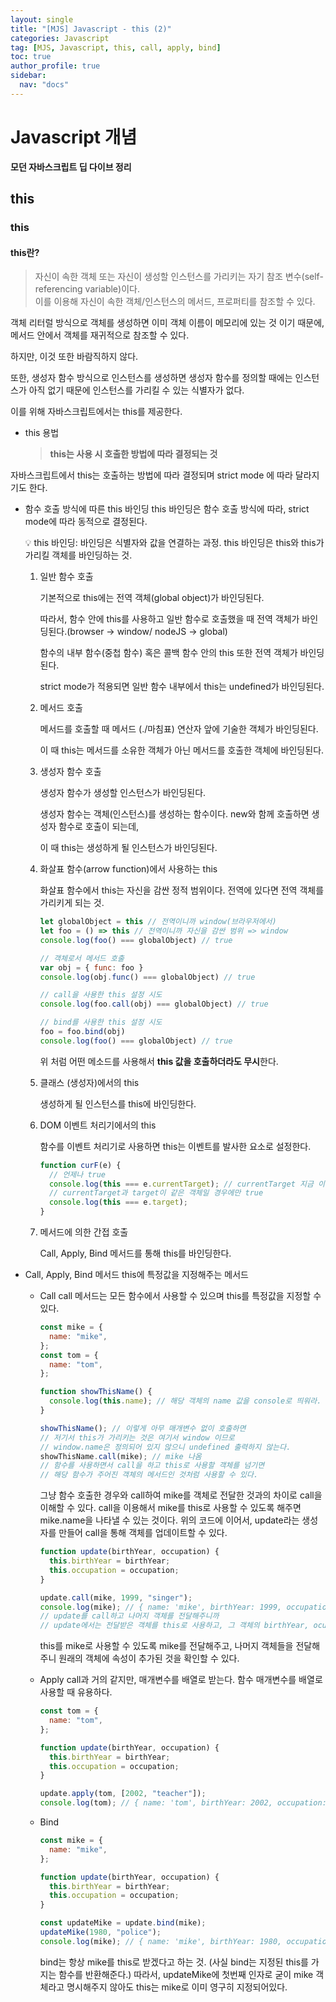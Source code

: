 ```yaml
---
layout: single
title: "[MJS] Javascript - this (2)"
categories: Javascript
tag: [MJS, Javascript, this, call, apply, bind]
toc: true
author_profile: true
sidebar:
  nav: "docs"
---
```


# Javascript 개념

**모던 자바스크립트 딥 다이브 정리**

## this

### this

#### **this란?**

> 자신이 속한 객체 또는 자신이 생성할 인스턴스를 가리키는 자기 참조 변수(self-referencing variable)이다. <br>이를 이용해 자신이 속한 객체/인스턴스의 메서드, 프로퍼티를 참조할 수 있다.

객체 리터럴 방식으로 객체를 생성하면 이미 객체 이름이 메모리에 있는 것 이기 때문에, 메서드 안에서 객체를 재귀적으로 참조할 수 있다.

하지만, 이것 또한 바람직하지 않다.

또한, 생성자 함수 방식으로 인스턴스를 생성하면 생성자 함수를 정의할 때에는 인스턴스가 아직 없기 때문에 인스턴스를 가리킬 수 있는 식별자가 없다.

이를 위해 자바스크립트에서는 this를 제공한다.

- this 용법
  > **this는 사용 시 호출한 방법에 따라 결정되는 것**

자바스크립트에서 this는 호출하는 방법에 따라 결정되며 strict mode 에 따라 달라지기도 한다.

- 함수 호출 방식에 따른 this 바인딩
  this 바인딩은 함수 호출 방식에 따라, strict mode에 따라 동적으로 결정된다.
    <aside>
    💡 this 바인딩:
    바인딩은 식별자와 값을 연결하는 과정.
    this 바인딩은 this와 this가 가리킬 객체를 바인딩하는 것.
    
    </aside>
    
    1. 일반 함수 호출
        
        기본적으로 this에는 전역 객체(global object)가 바인딩된다.
        
        따라서, 함수 안에 this를 사용하고 일반 함수로 호출했을 때 전역 객체가 바인딩된다.(browser → window/ nodeJS → global)
        
        함수의 내부 함수(중첩 함수) 혹은 콜백 함수 안의 this 또한 전역 객체가 바인딩된다.
        
        strict mode가 적용되면 일반 함수 내부에서 this는 undefined가 바인딩된다.
        
    2. 메서드 호출
        
        메서드를 호출할 때 메서드 (./마침표) 연산자 앞에 기술한 객체가 바인딩된다.
        
        이 때 this는 메서드를 소유한 객체가 아닌 메서드를 호출한 객체에 바인딩된다.
        
    3. 생성자 함수 호출
        
        생성자 함수가 생성할 인스턴스가 바인딩된다.
        
        생성자 함수는 객체(인스턴스)를 생성하는 함수이다. new와 함께 호출하면 생성자 함수로 호출이 되는데,
        
        이 때 this는 생성하게 될 인스턴스가 바인딩된다.
        
    4. 화살표 함수(arrow function)에서 사용하는 this
        
        화살표 함수에서 this는 자신을 감싼 정적 범위이다. 전역에 있다면 전역 객체를 가리키게 되는 것.
        
        ```jsx
        let globalObject = this // 전역이니까 window(브라우저에서)
        let foo = () => this // 전역이니까 자신을 감싼 범위 => window
        console.log(foo() === globalObject) // true
        
        // 객체로서 메서드 호출
        var obj = { func: foo }
        console.log(obj.func() === globalObject) // true
        
        // call을 사용한 this 설정 시도
        console.log(foo.call(obj) === globalObject) // true
        
        // bind를 사용한 this 설정 시도
        foo = foo.bind(obj)
        console.log(foo() === globalObject) // true
        ```
        
        위 처럼 어떤 메소드를 사용해서 **this 값을 호출하더라도 무시**한다.
            
    5. 클래스 (생성자)에서의 this
        
        생성하게 될 인스턴스를 this에 바인딩한다.
        
    6. DOM 이벤트 처리기에서의 this
        
        함수를 이벤트 처리기로 사용하면 this는 이벤트를 발사한 요소로 설정한다.
            
        ```jsx
        function curF(e) {
          // 언제나 true
          console.log(this === e.currentTarget); // currentTarget 지금 이벤트를 발생시킨 요소
          // currentTarget과 target이 같은 객체일 경우에만 true
          console.log(this === e.target);
        }
        ```
        
    7. 메서드에 의한 간접 호출
        
        Call, Apply, Bind 메서드를 통해 this를 바인딩한다.

- Call, Apply, Bind 메서드
  this에 특정값을 지정해주는 메서드

  - Call
    call 메서드는 모든 함수에서 사용할 수 있으며 this를 특정값을 지정할 수 있다.

    ```jsx
    const mike = {
      name: "mike",
    };
    const tom = {
      name: "tom",
    };

    function showThisName() {
      console.log(this.name); // 해당 객체의 name 값을 console로 띄워라.
    }

    showThisName(); // 이렇게 아무 매개변수 없이 호출하면
    // 저기서 this가 가리키는 것은 여기서 window 이므로
    // window.name은 정의되어 있지 않으니 undefined 출력하지 않는다.
    showThisName.call(mike); // mike 나옴
    // 함수를 사용하면서 call을 하고 this로 사용할 객체를 넘기면
    // 해당 함수가 주어진 객체의 메서드인 것처럼 사용할 수 있다.
    ```

    그냥 함수 호출한 경우와 call하여 mike를 객체로 전달한 것과의 차이로 call을 이해할 수 있다.
    call을 이용해서 mike를 this로 사용할 수 있도록 해주면 mike.name을 나타낼 수 있는 것이다.
    위의 코드에 이어서, update라는 생성자를 만들어 call을 통해 객체를 업데이트할 수 있다.

    ```jsx
    function update(birthYear, occupation) {
      this.birthYear = birthYear;
      this.occupation = occupation;
    }

    update.call(mike, 1999, "singer");
    console.log(mike); // { name: 'mike', birthYear: 1999, occupation: 'singer' }
    // update를 call하고 나머지 객체를 전달해주니까
    // update에서는 전달받은 객체를 this로 사용하고, 그 객체의 birthYear, ocuupation을 각각의 값으로 지정한다.
    ```

    this를 mike로 사용할 수 있도록 mike를 전달해주고, 나머지 객체들을 전달해주니 원래의 객체에 속성이 추가된 것을 확인할 수 있다.

  - Apply
    call과 거의 같지만, 매개변수를 배열로 받는다.
    함수 매개변수를 배열로 사용할 때 유용하다.

    ```jsx
    const tom = {
      name: "tom",
    };

    function update(birthYear, occupation) {
      this.birthYear = birthYear;
      this.occupation = occupation;
    }

    update.apply(tom, [2002, "teacher"]);
    console.log(tom); // { name: 'tom', birthYear: 2002, occupation: 'teacher' }
    ```

  - Bind

    ```jsx
    const mike = {
      name: "mike",
    };

    function update(birthYear, occupation) {
      this.birthYear = birthYear;
      this.occupation = occupation;
    }

    const updateMike = update.bind(mike);
    updateMike(1980, "police");
    console.log(mike); // { name: 'mike', birthYear: 1980, occupation: 'police' }
    ```

    bind는 항상 mike를 this로 받겠다고 하는 것. (사실 bind는 지정된 this를 가지는 함수를 반환해준다.)
    따라서, updateMike에 첫번째 인자로 굳이 mike 객체라고 명시해주지 않아도 this는 mike로 이미 영구히 지정되어있다.
